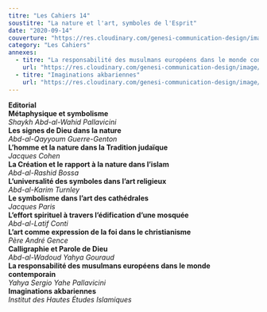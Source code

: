 ```yaml
---
titre: "Les Cahiers 14"
soustitre: "La nature et l'art, symboles de l'Esprit"
date: "2020-09-14"
couverture: "https://res.cloudinary.com/genesi-communication-design/image/upload/v1606125409/ihei/couvertures/c14_xjdd7z.jpg"
category: "Les Cahiers"
annexes:
  - titre: "La responsabilité des musulmans européens dans le monde contemporain"
    url: "https://res.cloudinary.com/genesi-communication-design/image/upload/v1606736139/ihei/PDF/Les%20Cahiers/Les%20Cahiers%2014/La-responsabilite_opbmwj.pdf"
  - titre: "Imaginations akbariennes"
    url: "https://res.cloudinary.com/genesi-communication-design/image/upload/v1606736138/ihei/PDF/Les%20Cahiers/Les%20Cahiers%2014/Imaginations-Akbariennes_cdfawx.pdf"
---
```


**Editorial**</br>
**Métaphysique et symbolisme**</br>
*Shaykh Abd-al-Wahid Pallavicini*</br>
**Les signes de Dieu dans la nature**</br>
*Abd-al-Qayyoum Guerre-Genton*</br>
**L’homme et la nature dans la Tradition judaïque**</br>
*Jacques Cohen*</br>
**La Création et le rapport à la nature dans l’islam**</br>
*Abd-al-Rashid Bossa*</br>
**L’universalité des symboles dans l’art religieux**</br>
*Abd-al-Karim Turnley*</br>
**Le symbolisme dans l’art des cathédrales**</br>
*Jacques Paris*</br>
**L’effort spirituel à travers l’édification d’une mosquée**</br>
*Abd-al-Latif Conti*</br>
**L’art comme expression de la foi dans le christianisme**</br>
*Père André Gence*</br>
**Calligraphie et Parole de Dieu**</br>
*Abd-al-Wadoud Yahya Gouraud*</br>
**La responsabilité des musulmans européens dans le monde contemporain**</br>
*Yahya Sergio Yahe Pallavicini*</br>
**Imaginations akbariennes**</br>
*Institut des Hautes Études Islamiques*</br>
